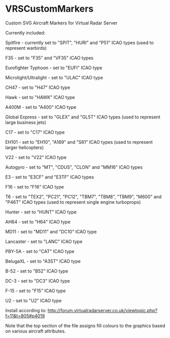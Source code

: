 # VRSCustomMarkers
Custom SVG Aircraft Markers for Virtual Radar Server

Currently included:

Spitfire - currently set to "SPIT",  "HURI" and "P51" ICAO types (used to represent warbirds)

F35 - set to "F35" and "VF35" ICAO types

Eurofighter Typhoon - set to "EUFI" ICAO type

Microlight/Ultralight - set to "ULAC" ICAO type

CH47 - set to "H47" ICAO type

Hawk - set to "HAWK" ICAO type

A400M - set to "A400" ICAO type

Global Express - set to "GLEX" and "GL5T" ICAO types (used to represent large business jets)

C17 - set to "C17" ICAO type

EH101 - set to "EH10", "A189" and "S61" ICAO types (used to represent larger helicopters)

V22 - set to "V22" ICAO type

Autogyro - set to "MT", "CDUS", "CLON" and "MM16" ICAO types

E3 - set to "E3CF" and "E3TF" ICAO types

F16 - set to "F16" ICAO type

T6 - set to "TEX2", "PC21", "PC12", "TBM7", "TBM8", "TBM9", "M600" and "P46T" ICAO types (used to represent single engine turboprops)

Hunter - set to "HUNT" ICAO type

AH64 - set to "H64" ICAO type

MD11 - set to "MD11" and "DC10" ICAO type

Lancaster - set to "LANC" ICAO type

PBY-5A - set to "CAT" ICAO type

BelugaXL - set to "A3ST" ICAO type

B-52 - set to "B52" ICAO type

DC-3 - set to "DC3" ICAO type

F-15 - set to "F15" ICAO type

U2 - set to "U2" ICAO type

Install according to: http://forum.virtualradarserver.co.uk/viewtopic.php?f=11&t=805#p4019

Note that the top section of the file assigns fill colours to the graphics based on various aircraft attributes.
